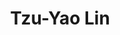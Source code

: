 ---
title: Tzu-Yao Lin

superuser: false

user_groups: ["Graduate Students"]

weight: 33

role: MSc Student, Psychology

organizations:
- name: National Taiwan University
  url: https://psy.ntu.edu.tw/

# bio: "My research interests include ...."

interests:
- Bayesian Statistics
- Cultural Consensus Theory
- Multinomial Processing Tree Model

social:
- icon: envelope
  icon_pack: fas
  link: 'mailto:r08227112@ntu.edu.tw'
- icon: facebook
  icon_pack: fab
  link: https://www.facebook.com/profile.php?id=100002566326977
- icon: github
  icon_pack: fab
  link: https://github.com/xup6y3ul6
# - icon: google-scholar # graduation-cap  # Alternatively, use `google-scholar` icon from `ai` icon pack
#  icon_pack: ai
#  link: ??

# Link to a PDF of your resume/CV from the About widget.
# To use: copy your resume to `static/uploads/resume.pdf`, enable `ai` icons in `params.toml`,
# and uncomment the lines below.
- icon: cv
  icon_pack: ai
  link: uploads/TzuYaoLin_CV.pdf

email: "r08227112@ntu.edu.tw"
highlight_name: true
---